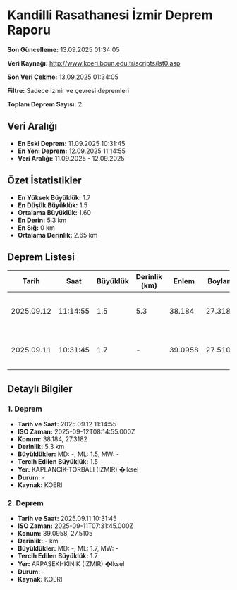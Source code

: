 # Kandilli Rasathanesi İzmir Deprem Raporu

**Son Güncelleme:** 13.09.2025 01:34:05

**Veri Kaynağı:** http://www.koeri.boun.edu.tr/scripts/lst0.asp

**Son Veri Çekme:** 13.09.2025 01:34:05

**Filtre:** Sadece İzmir ve çevresi depremleri

**Toplam Deprem Sayısı:** 2

## Veri Aralığı

- **En Eski Deprem:** 11.09.2025 10:31:45
- **En Yeni Deprem:** 12.09.2025 11:14:55
- **Veri Aralığı:** 11.09.2025 - 12.09.2025

## Özet İstatistikler

- **En Yüksek Büyüklük:** 1.7
- **En Düşük Büyüklük:** 1.5
- **Ortalama Büyüklük:** 1.60
- **En Derin:** 5.3 km
- **En Sığ:** 0 km
- **Ortalama Derinlik:** 2.65 km

## Deprem Listesi

| Tarih | Saat | Büyüklük | Derinlik (km) | Enlem | Boylam | Konum | Durum |
|-------|------|----------|---------------|-------|--------|-------|-------|
| 2025.09.12 | 11:14:55 | 1.5 | 5.3 | 38.184 | 27.3182 | KAPLANCIK-TORBALI (IZMIR) �lksel | - |
| 2025.09.11 | 10:31:45 | 1.7 | - | 39.0958 | 27.5105 | ARPASEKI-KINIK (IZMIR) �lksel | - |

## Detaylı Bilgiler

### 1. Deprem

- **Tarih ve Saat:** 2025.09.12 11:14:55
- **ISO Zaman:** 2025-09-12T08:14:55.000Z
- **Konum:** 38.184, 27.3182
- **Derinlik:** 5.3 km
- **Büyüklükler:** MD: -, ML: 1.5, MW: -
- **Tercih Edilen Büyüklük:** 1.5
- **Yer:** KAPLANCIK-TORBALI (IZMIR) �lksel
- **Durum:** -
- **Kaynak:** KOERI

### 2. Deprem

- **Tarih ve Saat:** 2025.09.11 10:31:45
- **ISO Zaman:** 2025-09-11T07:31:45.000Z
- **Konum:** 39.0958, 27.5105
- **Derinlik:** - km
- **Büyüklükler:** MD: -, ML: 1.7, MW: -
- **Tercih Edilen Büyüklük:** 1.7
- **Yer:** ARPASEKI-KINIK (IZMIR) �lksel
- **Durum:** -
- **Kaynak:** KOERI


